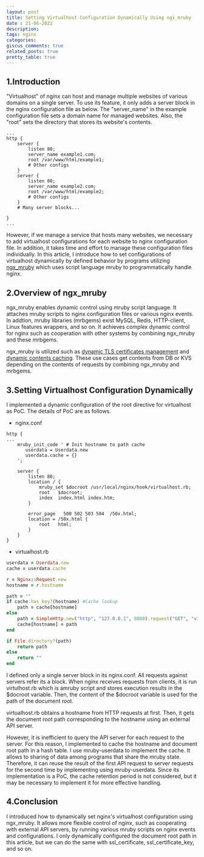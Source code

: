 ```yaml
---
layout: post
title: Setting Virtualhost Configuration Dynamically Using ngx_mruby
date : 21-06-2022
description:
tags: nginx
categories:
giscus_comments: true
related_posts: true
pretty_table: true
---
```


## 1.Introduction
"Virtualhost" of nginx can host and manage multiple websites of various domains on a single server.
To use its feature, it only adds a server block in the nginx configuration file as below.
The "server_name" in the example configuration file sets a domain name for managed websites.
Also, the "root" sets the directory that stores its website's contents.

```nginx
...
http {
    server {
        listen 80;
        server_name example1.com;
        root /var/www/html/example1;
        # Other configs
    }
    server {
        listen 80;
        server_name example2.com;
        root /var/www/html/example2;
        # Other configs
    }
    # Many server blocks...
    
}
...

```

However, if we manage a service that hosts many websites, we necessary to add virtualhost configurations for each website to nginx configuration file.
In addition, it takes time and effort to manage these configuration files individually.
In this article, I introduce how to set configurations of virtualhost dynamically by defined behavior by programs utilizing [ngx_mruby](https://github.com/matsumotory/ngx_mruby) which uses script language mruby to programmatically handle nginx.

## 2.Overview of ngx_mruby
ngx_mruby enables dynamic control using mruby script language.
It attaches mruby scripts to nginx configuration files or various nginx events.
In addtion, mruby libraries (mrbgems) exist MySQL, Redis, HTTP-client, Linux features wrappers, and so on.
It achieves complex dynamic control for nginx such as cooperation with other systems by combining ngx_mruby and these mrbgems.

ngx_mruby is utilized such as [dynamic TLS certificates management](https://ieeexplore.ieee.org/document/8377862) and [dynamic contents caching](https://tech.pepabo.com/2016/12/02/ngx-mruby-dynamic-cache/).
These use cases get contents from DB or KVS depending on the contents of requests by combining ngx_mruby and mrbgems.

## 3.Setting Virtualhost Configuration Dynamically
I implemented a dynamic configuration of the root directive for virtualhost as PoC.
The details of PoC are as follows.

- nginx.conf

```nginx
http {
...
    mruby_init_code ' # Init hostname to path cache
       userdata = Userdata.new
       userdata.cache = {} 
    ';

    server {
        listen 80;
        location / {
            mruby_set $docroot /usr/local/nginx/hook/virtualhost.rb;
            root   $docroot;
            index  index.html index.htm;
        }

        error_page   500 502 503 504  /50x.html;
        location = /50x.html {
            root   html;
        }
    }
}
```


- virtualhost.rb

```ruby
userdata = Userdata.new
cache = userdata.cache

r = Nginx::Request.new
hostname = r.hostname

path = ""
if cache.has_key?(hostname) #Cache lookup
    path = cache[hostname]
else
    path = SimpleHttp.new("http", "127.0.0.1", 8080).request("GET", "v1/hostname?hostname=#{hostname}", {}).body #query external API server
    cache[hostname] = path
end

if File.directory?(path)
    return path
else
    return ""
end
```
I defined only a single server block in its nginx.conf.
All requests against servers refer its a block.
When nginx receives requests from clients, it is run virtulhost.rb which is amruby script and stores execution results in the $docroot variable.
Then, the content of the $docroot variable is used for the path of the document root.

virtualhost.rb obtains a hostname from HTTP requests at first.
Then, it gets the document root path corresponding to the hostname using an external API server.

However, it is inefficient to query the API server for each request to the server.
For this reason, I implemented to cache the hostname and document root path in a hash table.
I use mruby-userdata to implement the cache.
It allows to sharing of data among programs that share the mruby state.
Therefore, it can reuse the result of the first API request to server requests for the second time by implementing using mruby-userdata.
Since its implementation is a PoC, the cache retention period is not considered, but it may be necessary to implement it for more effective handling.

## 4.Conclusion
I introduced how to dynamically set nginx's virtualhost configuration using ngx_mruby.
It allows more flexible control of nginx, such as cooperating with external API servers, by running various mruby scripts on nginx events and configurations.
I only dynamically configured the document root path in this article, but we can do the same with ssl_certificate, ssl_certificate_key, and so on.